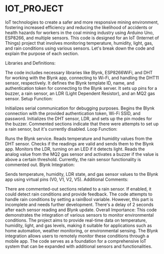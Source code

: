 # IOT_PROJECT
IoT technologies to create a safer and more responsive mining environment, fostering increased efficiency and reducing the likelihood of accidents or health hazards for workers in the coal mining industry using Arduino Uno, ESP8266, and multiple sensors.
This code is designed for an IoT (Internet of Things) project that involves monitoring temperature, humidity, light, gas, and rain conditions using various sensors. Let's break down the code and explain the purpose of each section.

Libraries and Definitions:

The code includes necessary libraries like Blynk, ESP8266WiFi, and DHT for working with the Blynk app, connecting to Wi-Fi, and handling the DHT11 sensor, respectively.
It defines the Blynk template ID, name, and authentication token for connecting to the Blynk server.
It sets up pins for a buzzer, a rain sensor, an LDR (Light Dependent Resistor), and an MQ2 gas sensor.
Setup Function:

Initializes serial communication for debugging purposes.
Begins the Blynk connection with the provided authentication token, Wi-Fi SSID, and password.
Initializes the DHT sensor, LDR, and sets up the pin modes for the buzzer.
Commented sections indicate that there were attempts to set up a rain sensor, but it's currently disabled.
Loop Function:

Runs the Blynk service.
Reads temperature and humidity values from the DHT sensor.
Checks if the readings are valid and sends them to the Blynk app.
Monitors the LDR, turning on an LED if it detects light.
Reads the analog value from the MQ2 gas sensor and activates a buzzer if the value is above a certain threshold.
Currently, the rain sensor functionality is commented out.
Blynk Integration:

Sends temperature, humidity, LDR state, and gas sensor values to the Blynk app using virtual pins (V0, V1, V2, V5).
Additional Comments:

There are commented-out sections related to a rain sensor. If enabled, it could detect rain conditions and provide feedback.
The code attempts to handle rain conditions by setting a rainBool variable. However, this part is incomplete and needs further development.
There's a delay of 2 seconds after each sensor reading and Blynk update.
Overall Importance:
This code demonstrates the integration of various sensors to monitor environmental conditions. The project aims to provide real-time data on temperature, humidity, light, and gas levels, making it suitable for applications such as home automation, weather monitoring, or environmental sensing. The Blynk integration allows users to remotely monitor these conditions through a mobile app. The code serves as a foundation for a comprehensive IoT system that can be expanded with additional sensors and functionalities.
